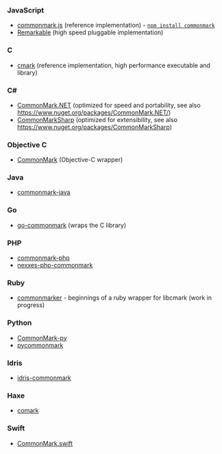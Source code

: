 ### JavaScript

- [commonmark.js](https://github.com/jgm/CommonMark) (reference
  implementation) - [`npm install commonmark`](https://www.npmjs.org/package/commonmark)
- [Remarkable](https://github.com/jonschlinkert/remarkable) (high speed
  pluggable implementation)

### C

- [cmark](https://github.com/jgm/CommonMark) (reference
  implementation, high performance executable and library)

### C# ###

- [CommonMark.NET](https://github.com/Knagis/CommonMark.NET) (optimized
  for speed and portability, see also https://www.nuget.org/packages/CommonMark.NET/)
- [CommonMarkSharp](https://github.com/MortenHoustonLudvigsen/CommonMarkSharp)
  (optimized for extensibility, see also
  https://www.nuget.org/packages/CommonMarkSharp)


### Objective C

- [CommonMark](https://github.com/Eonil/CommonMark) (Objective-C
  wrapper)

### Java

- [commonmark-java](https://github.com/armstnp/commonmark-java)

### Go

- [go-commonmark](https://github.com/rhinoman/go-commonmark) (wraps the C library)

### PHP

- [commonmark-php](https://github.com/colinodell/commonmark-php)
- [nexxes-php-commonmark](https://github.com/dennisbirkholz/nexxes-php-commonmark)

### Ruby

 - [commonmarker](https://github.com/jgm/commonmarker) - beginnings of a ruby wrapper for libcmark (work in progress)

### Python

- [CommonMark-py](https://github.com/rolandshoemaker/CommonMark-py)
- [pycommonmark](https://github.com/bpabel/pycommonmark)

### Idris

- [idris-commonmark](https://github.com/soimort/idris-commonmark)

### Haxe

- [comark](https://github.com/ConstNW/comark)

### Swift

- [CommonMark.swift](https://github.com/bnickel/CommonMark.swift)

